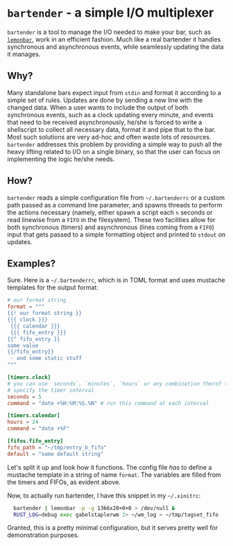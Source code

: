 # `bartender` - a simple I/O multiplexer
`bartender` is a tool to manage the I/O needed to make your bar, such as
[`lemonbar`](https://github.com/LemonBoy/bar), work in an efficient fashion.
Much like a real bartender it handles synchronous and asynchronous events,
while seamlessly updating the data it manages.

## Why?
Many standalone bars expect input from `stdin` and format it according to a
simple set of rules. Updates are done by sending a new line with the changed
data. When a user wants to include the output of both synchronous events, such
as a clock updating every minute, and events that need to be received
asynchronously, he/she is forced to write a shellscript to collect all
necessary data, format it and pipe that to the bar. Most such solutions are
very ad-hoc and often waste lots of resources. `bartender` addresses this
problem by providing a simple way to push all the heavy lifting related to I/O
on a single binary, so that the user can focus on implementing the logic he/she
needs.

## How?
`bartender` reads a simple configuration file from `~/.bartenderrc` or a custom
path passed as a command line parameter, and spawns threads to perform the
actions necessary (namely, either spawn a script each `n` seconds or read
linewise from a `FIFO` in the filesystem). These two facilities allow for both
synchronous (timers) and asynchronous (lines coming from a `FIFO`) input that
gets passed to a simple formatting object and printed to `stdout` on updates.

## Examples?
Sure. Here is a `~/.bartenderrc`, which is in TOML format and uses
mustache templates for the output format:
```TOML
# our format string
format = """
{{! our format string }}
{{{ clock }}}
 {{{ calendar }}}
 {{{ fifo_entry }}}
{{^ fifo_entry }}
some value
{{/fifo_entry}}
 - and some static stuff
"""

[timers.clock]
# you can use `seconds`, `minutes`, `hours` or any combination therof to
# specify the timer interval
seconds = 5
command = "date +%H:%M:%S.%N" # run this command at each interval

[timers.calendar]
hours = 24
command = "date +%F"

[fifos.fifo_entry]
fifo_path = "~/tmp/entry_b_fifo"
default = "some default string"
```

Let's split it up and look how it functions. The config file *has* to define a
mustache template in a string of name `format`. The variables are filled from
the timers and FIFOs, as evident above.

Now, to actually run bartender, I have this snippet in my `~/.xinitrc`:
```sh
  bartender | lemonbar -p -g 1366x20+0+0 > /dev/null &
  RUST_LOG=debug exec gabelstaplerwm 2> ~/wm_log > ~/tmp/tagset_fifo
```

Granted, this is a pretty minimal configuration, but it serves pretty well for
demonstration purposes.
